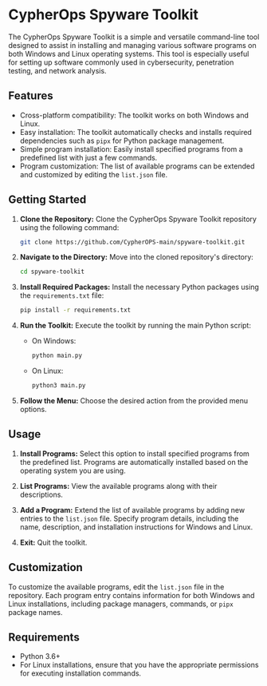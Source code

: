 # CypherOps Spyware Toolkit

The CypherOps Spyware Toolkit is a simple and versatile command-line tool designed to assist in installing and managing various software programs on both Windows and Linux operating systems. This tool is especially useful for setting up software commonly used in cybersecurity, penetration testing, and network analysis.

## Features

- Cross-platform compatibility: The toolkit works on both Windows and Linux.
- Easy installation: The toolkit automatically checks and installs required dependencies such as `pipx` for Python package management.
- Simple program installation: Easily install specified programs from a predefined list with just a few commands.
- Program customization: The list of available programs can be extended and customized by editing the `list.json` file.

## Getting Started

1. **Clone the Repository:** Clone the CypherOps Spyware Toolkit repository using the following command:

   ```bash
   git clone https://github.com/CypherOPS-main/spyware-toolkit.git
   ```

2. **Navigate to the Directory:** Move into the cloned repository's directory:

   ```bash
   cd spyware-toolkit
   ```

3. **Install Required Packages:** Install the necessary Python packages using the `requirements.txt` file:

   ```bash
   pip install -r requirements.txt
   ```

4. **Run the Toolkit:** Execute the toolkit by running the main Python script:

   - On Windows:

     ```bash
     python main.py
     ```

   - On Linux:

     ```bash
     python3 main.py
     ```

5. **Follow the Menu:** Choose the desired action from the provided menu options.

## Usage

1. **Install Programs:** Select this option to install specified programs from the predefined list. Programs are automatically installed based on the operating system you are using.

2. **List Programs:** View the available programs along with their descriptions.

3. **Add a Program:** Extend the list of available programs by adding new entries to the `list.json` file. Specify program details, including the name, description, and installation instructions for Windows and Linux.

4. **Exit:** Quit the toolkit.

## Customization

To customize the available programs, edit the `list.json` file in the repository. Each program entry contains information for both Windows and Linux installations, including package managers, commands, or `pipx` package names.

## Requirements

- Python 3.6+
- For Linux installations, ensure that you have the appropriate permissions for executing installation commands.